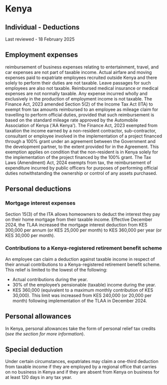 # Kenya
## Individual - Deductions
Last reviewed - 18 February 2025
## Employment expenses
reimbursement of business expenses relating to entertainment, travel, and car expenses are not part of taxable income.
Actual airfare and moving expenses paid to expatriate employees recruited outside Kenya and there solely to perform their duties are not taxable. Leave passages for such employees are also not taxable.
Reimbursed medical insurance or medical expenses are not normally taxable. Any expense incurred wholly and exclusively in the production of employment income is not taxable.
The Finance Act, 2023 amended Section 5(2) of the Income Tax Act (ITA) to exempt from tax amounts reimbursed to an employee as mileage claim for travelling to perform official duties, provided that such reimbursement is based on the standard mileage rate approved by the Automobile Association of Kenya ('AA Kenya').
The Finance Act, 2023 exempted from taxation the income earned by a non-resident contractor, sub-contractor, consultant or employee involved in the implementation of a project financed through a 100% grant under an agreement between the Government and the development partner, to the extent provided for in the Agreement. This exemption applies on condition that the non-resident is in Kenya solely for the implementation of the project financed by the 100% grant.
The Tax Laws (Amendment) Act, 2024 exempts from tax, the reimbursement of expenditure incurred by public officers for purposes of performing official duties notwithstanding the ownership or control of any assets purchased.
## Personal deductions
### Mortgage interest expenses
Section 15(3) of the ITA allows homeowners to deduct the interest they pay on their home mortgage from their taxable income. Effective December 2024, the TLAA increased the mortgage interest deduction from KES 300,000 per annum (or KES 25,000 per month) to KES 360,000 per year (or KES 30,000 per month).
### Contributions to a Kenya-registered retirement benefit scheme
An employee can claim a deduction against taxable income in respect of their annual contributions to a Kenya-registered retirement benefit scheme. This relief is limited to the lowest of the following:
  * Actual contributions during the year.
  * 30% of the employee’s pensionable (taxable) income during the year.
  * KES 360,000  (equivalent to a maximum monthly contribution of KES 30,000). This limit was increased from KES 240,000  (or 20,000 per month) following implementation of the TLAA in December 2024.


## Personal allowances
In Kenya, personal allowances take the form of personal relief tax credits (_see the section for more information_).
## Special deduction
Under certain circumstances, expatriates may claim a one-third deduction from taxable income if they are employed by a regional office that carries on no business in Kenya and if they are absent from Kenya on business for at least 120 days in any tax year.
